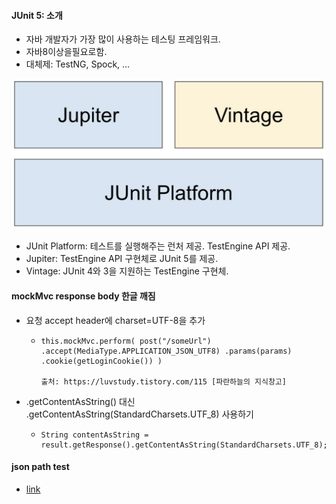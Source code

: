 #### JUnit 5: 소개

* 자바 개발자가 가장 많이 사용하는 테스팅 프레임워크.
* 자바8이상을필요로함.
* 대체제: TestNG, Spock, ...

![image-20201007141433847](../../images/image-20201007141433847.png)

* JUnit Platform: 테스트를 실행해주는 런처 제공. TestEngine API 제공. 
* Jupiter: TestEngine API 구현체로 JUnit 5를 제공.
* Vintage: JUnit 4와 3을 지원하는 TestEngine 구현체.



#### mockMvc response body 한글 깨짐

* 요청 accept header에 charset=UTF-8을 추가

  * ```
    this.mockMvc.perform( post("/someUrl") .accept(MediaType.APPLICATION_JSON_UTF8) .params(params) .cookie(getLoginCookie()) )
    
    출처: https://luvstudy.tistory.com/115 [파란하늘의 지식창고]
    ```

* .getContentAsString() 대신 .getContentAsString(StandardCharsets.UTF_8) 사용하기

  * ```
    String contentAsString = result.getResponse().getContentAsString(StandardCharsets.UTF_8);
    ```

    

#### json path test

* [link](https://goessner.net/articles/JsonPath/)

